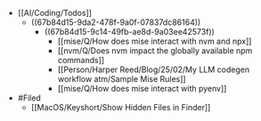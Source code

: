 - [[AI/Coding/Todos]]
	- ((67b84d15-9da2-478f-9a0f-07837dc86164))
		- ((67b84d15-9c14-49fb-ae8d-9a03ee42573f))
			- [[mise/Q/How does mise interact with nvm and npx]]
			- [[nvm/Q/Does nvm impact the globally available npm commands]]
			- [[Person/Harper Reed/Blog/25/02/My LLM codegen workflow atm/Sample Mise Rules]]
			- [[mise/Q/How does mise interact with pyenv]]
- #Filed
	- [[MacOS/Keyshort/Show Hidden Files in Finder]]